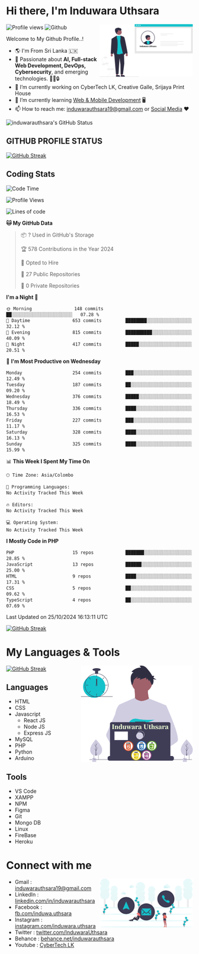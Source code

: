 # Hi there, I'm Induwara Uthsara
![Profile views](https://gpvc.arturio.dev/induwarauthsara)
![Github](https://img.shields.io/github/followers/induwarauthsara?label=Follow&style=social)
<img width="50%" align="right" alt="Induwara Uthsara's Profile" src="https://github.com/induwarauthsara/induwarauthsara/blob/main/images/profileInduwaraUthsara.svg" />

Welcome to My Github Profile..! 


- :earth_americas:	I'm From Sri Lanka :sri_lanka:
- 🚀 Passionate about **AI, Full-stack Web Development, DevOps, Cybersecurity**, and emerging technologies. 🤖🌐🔒
- 🔭 I’m currently working on CyberTech LK, Creative Galle, Srijaya Print House 
- 🌱 I’m currently learning [Web & Mobile Development](https://github.com/induwarauthsara/induwarauthsara/blob/main/README.md#my-languages--tools) :desktop_computer:
- 📫 How to reach me: [induwarauthsara19@gmail.com](mailto:induwarauthsara19@gmail.com) or [Social Media](https://github.com/induwarauthsara/induwarauthsara/blob/main/README.md#connect-with-me) :hearts:	

![induwarauthsara's GitHub Status](https://github-readme-stats.vercel.app/api?username=induwarauthsara&show_icons=true&theme=radical)


## GITHUB PROFILE STATUS
[![GitHub Streak](https://github-readme-streak-stats.herokuapp.com/?user=induwarauthsara&theme=dracula)](https://github.com/induwarauthsara)

## Coding Stats
<!--START_SECTION:waka-->
![Code Time](http://img.shields.io/badge/Code%20Time-157%20hrs%2019%20mins-blue)

![Profile Views](http://img.shields.io/badge/Profile%20Views-0-blue)

![Lines of code](https://img.shields.io/badge/From%20Hello%20World%20I%27ve%20Written-3.2%20million%20lines%20of%20code-blue)

**🐱 My GitHub Data** 

> 📦 ? Used in GitHub's Storage 
 > 
> 🏆 578 Contributions in the Year 2024
 > 
> 💼 Opted to Hire
 > 
> 📜 27 Public Repositories 
 > 
> 🔑 0 Private Repositories 
 > 
**I'm a Night 🦉** 

```text
🌞 Morning                148 commits         ██░░░░░░░░░░░░░░░░░░░░░░░   07.28 % 
🌆 Daytime                653 commits         ████████░░░░░░░░░░░░░░░░░   32.12 % 
🌃 Evening                815 commits         ██████████░░░░░░░░░░░░░░░   40.09 % 
🌙 Night                  417 commits         █████░░░░░░░░░░░░░░░░░░░░   20.51 % 
```
📅 **I'm Most Productive on Wednesday** 

```text
Monday                   254 commits         ███░░░░░░░░░░░░░░░░░░░░░░   12.49 % 
Tuesday                  187 commits         ██░░░░░░░░░░░░░░░░░░░░░░░   09.20 % 
Wednesday                376 commits         █████░░░░░░░░░░░░░░░░░░░░   18.49 % 
Thursday                 336 commits         ████░░░░░░░░░░░░░░░░░░░░░   16.53 % 
Friday                   227 commits         ███░░░░░░░░░░░░░░░░░░░░░░   11.17 % 
Saturday                 328 commits         ████░░░░░░░░░░░░░░░░░░░░░   16.13 % 
Sunday                   325 commits         ████░░░░░░░░░░░░░░░░░░░░░   15.99 % 
```


📊 **This Week I Spent My Time On** 

```text
🕑︎ Time Zone: Asia/Colombo

💬 Programming Languages: 
No Activity Tracked This Week

🔥 Editors: 
No Activity Tracked This Week

💻 Operating System: 
No Activity Tracked This Week
```

**I Mostly Code in PHP** 

```text
PHP                      15 repos            ███████░░░░░░░░░░░░░░░░░░   28.85 % 
JavaScript               13 repos            ██████░░░░░░░░░░░░░░░░░░░   25.00 % 
HTML                     9 repos             ████░░░░░░░░░░░░░░░░░░░░░   17.31 % 
CSS                      5 repos             ██░░░░░░░░░░░░░░░░░░░░░░░   09.62 % 
TypeScript               4 repos             ██░░░░░░░░░░░░░░░░░░░░░░░   07.69 % 
```




 Last Updated on 25/10/2024 16:13:11 UTC
<!--END_SECTION:waka-->
          

[![GitHub Streak](https://github-profile-trophy.vercel.app/?username=induwarauthsara&theme=juicyfresh)](https://github.com/induwarauthsara)


# My Languages & Tools
[![GitHub Streak](https://github-readme-stats.vercel.app/api/top-langs/?username=induwarauthsara)](https://github.com/induwarauthsara)
<img width="60%" align="right" alt="Induwara Uthsara's Programmer" src="https://github.com/induwarauthsara/induwarauthsara/blob/main/images/programmingInduwaraUthsara.svg" />

## Languages
* HTML
* CSS
* Javascript
  * React JS
  * Node JS
  * Express JS
* MySQL
* PHP
* Python
* Arduino

## Tools
* VS Code
* XAMPP
* NPM
* Figma
* Git
* Mongo DB
* Linux
* FireBase
* Heroku

# Connect with me
<img width="50%" align="right" alt="Induwara Uthsara's Contact Informations" src="https://github.com/induwarauthsara/induwarauthsara/blob/main/images/contactInduwaraUthsara.svg" />

- Gmail    : [induwarauthsara19@gmail.com](mailto:induwarauthsara19@gmail.com)
- LinkedIn : [linkedin.com/in/induwarauthsara](https://www.linkedin.com/in/induwarauthsara)
- Facebook : [fb.com/induwa.uthsara](https://web.facebook.com/induwa.uthsara/)
- Instagram : [instagram.com/induwara.uthsara](https://www.instagram.com/induwara.uthsara)
- Twitter : [twitter.com/InduwaraUthsara](https://twitter.com/InduwaraUthsara)
- Behance : [behance.net/induwarauthsara](https://www.behance.net/induwarauthsara)
- Youtube : [CyberTech LK](https://www.youtube.com/channel/UCWdK_TF8t8UA2uOmawuTKRg)

